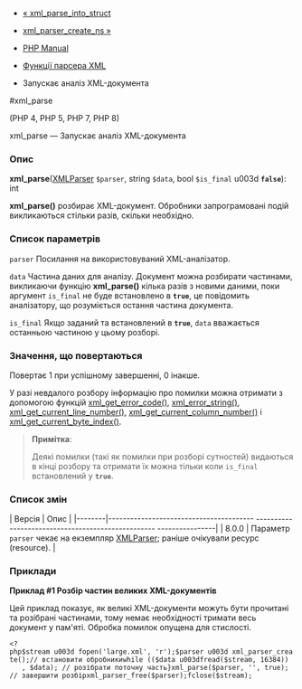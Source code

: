 - [« xml_parse_into_struct](function.xml-parse-into-struct.md)
- [xml_parser_create_ns »](function.xml-parser-create-ns.md)

- [PHP Manual](index.md)
- [Функції парсера XML](ref.xml.md)
- Запускає аналіз XML-документа

#xml_parse

(PHP 4, PHP 5, PHP 7, PHP 8)

xml_parse — Запускає аналіз XML-документа

### Опис

**xml_parse**([XMLParser](class.xmlparser.md) `$parser`, string
`$data`, bool `$is_final` u003d **`false`**): int

**xml_parse()** розбирає XML-документ. Обробники запрограмовані
подій викликаються стільки разів, скільки необхідно.

### Список параметрів

`parser`
Посилання на використовуваний XML-аналізатор.

`data`
Частина даних для аналізу. Документ можна розбирати частинами, викликаючи
функцію **xml_parse()** кілька разів з новими даними, поки аргумент
`is_final` не буде встановлено в **`true`**, це повідомить аналізатору,
що розуміється остання частина документа.

`is_final`
Якщо заданий та встановлений в **`true`**, `data` вважається останньою частиною
у цьому розборі.

### Значення, що повертаються

Повертає 1 при успішному завершенні, 0 інакше.

У разі невдалого розбору інформацію про помилки можна отримати з
допомогою функцій
[xml_get_error_code()](function.xml-get-error-code.md),
[xml_error_string()](function.xml-error-string.md),
[xml_get_current_line_number()](function.xml-get-current-line-number.md),
[xml_get_current_column_number()](function.xml-get-current-column-number.md)
і
[xml_get_current_byte_index()](function.xml-get-current-byte-index.md).

> **Примітка**:
>
> Деякі помилки (такі як помилки при розборі сутностей) видаються в
> кінці розбору та отримати їх можна тільки коли `is_final` встановлений у
> **`true`**.

### Список змін

| Версія | Опис |
|--------|---------------------------------------- -------------------------------------------------- ----------------|
| 8.0.0 | Параметр `parser` чекає на екземпляр [XMLParser](class.xmlparser.md); раніше очікували ресурс (resource). |

### Приклади

**Приклад #1 Розбір частин великих XML-документів**

Цей приклад показує, як великі XML-документи можуть бути прочитані та
розібрані частинами, тому немає необхідності тримати весь документ у
пам'яті. Обробка помилок опущена для стислості.

` <?php$stream u003d fopen('large.xml', 'r');$parser u003d xml_parser_create();// встановити обробникиwhile (($data u003dfread($stream, 16384))    , $data); // розібрати поточну часть}xml_parse($parser, '', true); // завершити розбірxml_parser_free($parser);fclose($stream); `
